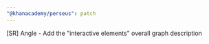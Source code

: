 ```yaml
---
"@khanacademy/perseus": patch
---
```


[SR] Angle - Add the "interactive elements" overall graph description

